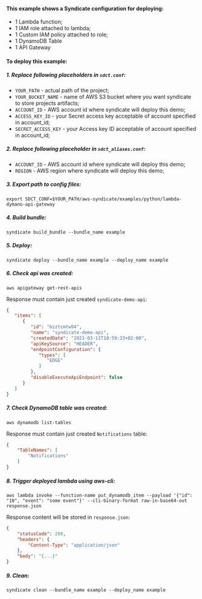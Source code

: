 #### This example shows a Syndicate configuration for deploying:
* 1 Lambda function;
* 1 IAM role attached to lambda;
* 1 Custom IAM policy attached to role;
* 1 DynamoDB Table
* 1 API Gateway

#### To deploy this example:

##### 1. Replace following placeholders in `sdct.conf`:
* `YOUR_PATH` - actual path of the project;
* `YOUR_BUCKET_NAME` - name of AWS S3 bucket where you want syndicate to store projects artifacts;
* `ACCOUNT_ID` - AWS account id where syndicate will deploy this demo;
* `ACCESS_KEY_ID` - your Secret access key acceptable of account specified in account_id;
* `SECRET_ACCESS_KEY` - your Access key ID acceptable of account specified in account_id;

##### 2. Replace following placeholder in `sdct_aliases.conf`:
* `ACCOUNT_ID` - AWS account id where syndicate will deploy this demo;
* `REGION` - AWS region where syndicate will deploy this demo;

##### 3. Export path to config files:
`export SDCT_CONF=$YOUR_PATH/aws-syndicate/examples/python/lambda-dymano-api-gateway`

##### 4. Build bundle:
`syndicate build_bundle --bundle_name example`

##### 5. Deploy:
`syndicate deploy --bundle_name example --deploy_name example`

##### 6. Check api was created:
`aws apigateway get-rest-apis`

Response must contain just created `syndicate-demo-api`:

```json
{
   "items": [
      {
         "id": "bzztcmtw94",
         "name": "syndicate-demo-api",
         "createdDate": "2021-03-11T10:59:33+02:00",
         "apiKeySource": "HEADER",
         "endpointConfiguration": {
            "types": [
               "EDGE"
            ]
         },
         "disableExecuteApiEndpoint": false
      }
   ]
}
```
##### 7. Check DynamoDB table was created:
   
`aws dynamodb list-tables`

Response must contain just created `Notifications` table:
```json
{
    "TableNames": [
        "Notifications"
    ]
}

```
##### 8. Trigger deployed lambda using aws-cli:
   
`aws lambda invoke --function-name put_dynamodb_item --payload '{"id": "10", "event": "some event"}' --cli-binary-format raw-in-base64-out response.json`

Response content will be stored in `response.json`:

```json
{
    "statusCode": 200,
    "headers": {
        "Content-Type": "application/json"
    },
    "body": "{...}"
}
```

##### 9. Clean:
`syndicate clean --bundle_name example --deploy_name example`

